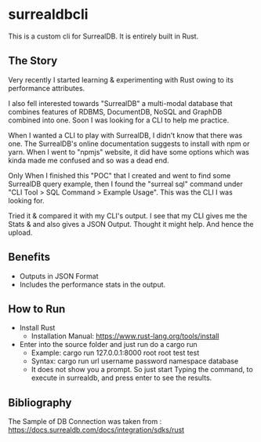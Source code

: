 # surrealdbcli
This is a custom cli for SurrealDB.
It is entirely built in Rust.

## The Story
Very recently I started learning & experimenting with Rust owing to its performance attributes.

I also fell interested towards "SurrealDB" a multi-modal database that combines features of RDBMS, DocumentDB, NoSQL and GraphDB combined into one.
Soon I was looking for a CLI to help me practice. 

When I wanted  a CLI to play with SurrealDB, I didn't know that there was one.
The SurrealDB's online documentation suggests to install with npm or yarn.
When I went to "npmjs" website, it did have some options which was kinda made me confused and so was a dead end.

Only When I finished this "POC" that I created and went to find some SurrealDB query example, then I found the "surreal sql" command under "CLI Tool > SQL Command > Example Usage". This was the CLI I was looking for.

Tried it & compared it with my CLI's output.
I see that my CLI gives me the Stats & and also gives a JSON Output.
Thought it might help. And hence the upload.

## Benefits
* Outputs in JSON Format
* Includes the performance stats in the output.

## How to Run
* Install Rust
  * Installation Manual: https://www.rust-lang.org/tools/install
* Enter into the source folder and just run do a cargo run
  * Example: cargo run 127.0.0.1:8000 root root test test
  * Syntax: cargo run url username password namespace database
  * It does not show you a prompt. So just start Typing the command, to execute in surrealdb, and press enter to see the results.

## Bibliography
The Sample of DB Connection was taken from : https://docs.surrealdb.com/docs/integration/sdks/rust

